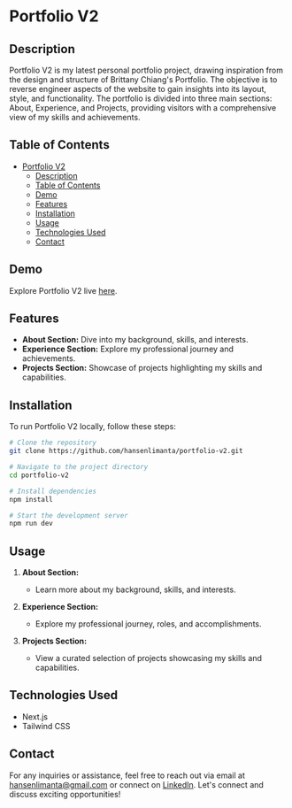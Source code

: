 # Portfolio V2

## Description
Portfolio V2 is my latest personal portfolio project, drawing inspiration from the design and structure of Brittany Chiang's Portfolio. The objective is to reverse engineer aspects of the website to gain insights into its layout, style, and functionality. The portfolio is divided into three main sections: About, Experience, and Projects, providing visitors with a comprehensive view of my skills and achievements.

## Table of Contents
- [Portfolio V2](#portfolio-v2)
  - [Description](#description)
  - [Table of Contents](#table-of-contents)
  - [Demo](#demo)
  - [Features](#features)
  - [Installation](#installation)
  - [Usage](#usage)
  - [Technologies Used](#technologies-used)
  - [Contact](#contact)

## Demo
Explore Portfolio V2 live [here](https://v2.hansenlimanta.com/).

## Features
- **About Section:** Dive into my background, skills, and interests.
- **Experience Section:** Explore my professional journey and achievements.
- **Projects Section:** Showcase of projects highlighting my skills and capabilities.

## Installation
To run Portfolio V2 locally, follow these steps:

```bash
# Clone the repository
git clone https://github.com/hansenlimanta/portfolio-v2.git

# Navigate to the project directory
cd portfolio-v2

# Install dependencies
npm install

# Start the development server
npm run dev
```

## Usage
1. **About Section:**
   - Learn more about my background, skills, and interests.

2. **Experience Section:**
   - Explore my professional journey, roles, and accomplishments.

3. **Projects Section:**
   - View a curated selection of projects showcasing my skills and capabilities.

## Technologies Used
- Next.js
- Tailwind CSS

## Contact
For any inquiries or assistance, feel free to reach out via email at [hansenlimanta@gmail.com](mailto:hansenlimanta@gmail.com) or connect on [LinkedIn](https://www.linkedin.com/in/hansenlimanta/). Let's connect and discuss exciting opportunities!

